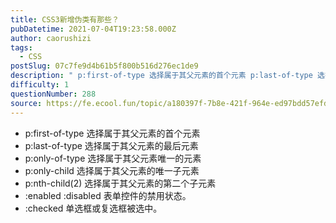 ```yaml
---
title: CSS3新增伪类有那些？
pubDatetime: 2021-07-04T19:23:58.000Z
author: caorushizi
tags:
  - CSS
postSlug: 07c7fe9d4b61b5f800b516d276ec1de9
description: " p:first-of-type 选择属于其父元素的首个元素 p:last-of-type 选择属于其父元素的最后元素 p:only-of-type 选择属于其父元素唯一的元素 p:only-child 选择属于其父元素的唯一子元素 p:nth-child(2) 选择属于其父元素的第二个子元素 :enabled :disabled 表单控件的禁用状态。 :checked 单选框或复选框被选中。 "
difficulty: 1
questionNumber: 288
source: https://fe.ecool.fun/topic/a180397f-7b8e-421f-964e-ed97bdd57efd
---
```


- p:first-of-type 选择属于其父元素的首个元素
- p:last-of-type 选择属于其父元素的最后元素
- p:only-of-type 选择属于其父元素唯一的元素
- p:only-child 选择属于其父元素的唯一子元素
- p:nth-child(2) 选择属于其父元素的第二个子元素
- :enabled :disabled 表单控件的禁用状态。
- :checked 单选框或复选框被选中。
